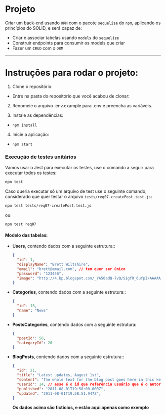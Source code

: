 # Projeto 

Criar um back-end usando `ORM` com o pacote `sequelize` do `npm`, aplicando os princípios do SOLID, e será capaz de:
 - Criar e associar tabelas usando `models` do `sequelize`
 - Construir endpoints para consumir os models que criar 
 - Fazer um `CRUD` com o `ORM`

---

# Instruções para rodar o projeto:

1. Clone o repositório
  * Entre na pasta do repositório que você acabou de clonar:

2. Renomeie o arquivo .env.example para .env e preencha as variáveis.

3. Instale as dependências:
  * `npm install`

4. Inicie a aplicação:
  * `npm start`
  

### Execução de testes unitários

Vamos usar o Jest para executar os testes, use o comando a seguir para executar todos os testes: 

```sh
npm test
```

Caso queria executar só um arquivo de test use o seguinte comando, considerado que quer testar o arquivo `tests/req07-createPost.test.js`:

```sh
npm test tests/req07-createPost.test.js
```
ou
```
npm test req07
```


#### Modelo das tabelas:

- **Users**, contendo dados com a seguinte estrutura::

  ```json
  {
    "id": 1,
    "displayName": "Brett Wiltshire",
    "email": "brett@email.com", // tem quer ser único
    "password": "123456",
    "image": "http://4.bp.blogspot.com/_YA50adQ-7vQ/S1gfR_6ufpI/AAAAAAAAAAk/1ErJGgRWZDg/S45/brett.png"
  }
  ```
- **Categories**, contendo dados com a seguinte estrutura::

  ```json
  {
    "id": 18,
    "name": "News"
  }
  ```

- **PostsCategories**, contendo dados com a seguinte estrutura:

  ```json
  {
    "postId": 50,
    "categoryId": 20
  }
  ```

- **BlogPosts**, contendo dados com a seguinte estrutura::

  ```json
  {
    "id": 21,
    "title": "Latest updates, August 1st",
    "content": "The whole text for the blog post goes here in this key",
    "userId": 14, // esse é o id que referência usuário que é o autor do post
    "published": "2011-08-01T19:58:00.000Z",
    "updated": "2011-08-01T19:58:51.947Z",
  }
  ```
  
  **Os dados acima são fictícios, e estão aqui apenas como exemplo**  

 
